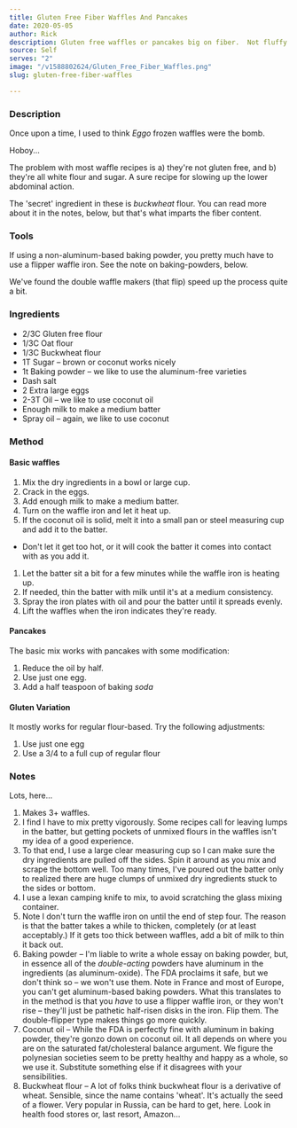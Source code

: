 ```yaml
---
title: Gluten Free Fiber Waffles And Pancakes
date: 2020-05-05
author: Rick
description: Gluten free waffles or pancakes big on fiber.  Not fluffy.
source: Self
serves: "2"
image: "/v1588802624/Gluten_Free_Fiber_Waffles.png"
slug: gluten-free-fiber-waffles

---
```

### Description

Once upon a time, I used to think _Eggo_ frozen waffles were the bomb.

Hoboy...

The problem with most waffle recipes is a) they're not gluten free, and b) they're all white flour and sugar.  A sure recipe for slowing up the lower abdominal action.

The 'secret' ingredient in these is _buckwheat_ flour.  You can read more about it in the notes, below, but that's what imparts the fiber content.

### Tools

If using a non-aluminum-based baking powder, you pretty much have to use a flipper waffle iron.  See the note on baking-powders, below.

We've found the double waffle makers (that flip) speed up the process quite a bit.

### Ingredients

* 2/3C Gluten free flour
* 1/3C Oat flour
* 1/3C Buckwheat flour
* 1T Sugar – brown or coconut works nicely
* 1t Baking powder – we like to use the aluminum-free varieties
* Dash salt
* 2 Extra large eggs
* 2-3T Oil – we like to use coconut oil
* Enough milk to make a medium batter
* Spray oil – again, we like to use coconut

### Method

#### Basic waffles

1. Mix the dry ingredients in a bowl or large cup.
2. Crack in the eggs.
3. Add enough milk to make a medium batter.
4. Turn on the waffle iron and let it heat up.
5. If the coconut oil is solid, melt it into a small pan or steel measuring cup and add it to the batter.

* Don't let it get too hot, or it will cook the batter it comes into contact with as you add it.

1. Let the batter sit a bit for a few minutes while the waffle iron is heating up.
2. If needed, thin the batter with milk until it's at a medium consistency.
3. Spray the iron plates with oil and pour the batter until it spreads evenly.
4. Lift the waffles when the iron indicates they're ready.

#### Pancakes

The basic mix works with pancakes with some modification:

1. Reduce the oil by half.
2. Use just one egg.
3. Add a half teaspoon of baking _soda_

#### Gluten Variation

It mostly works for regular flour-based.  Try the following adjustments:

1. Use just one egg
2. Use a 3/4 to a full cup of regular flour

### Notes

Lots, here...

1. Makes 3+ waffles.
2. I find I have to mix pretty vigorously.  Some recipes call for leaving lumps in the batter, but getting pockets of unmixed flours in the waffles isn't my idea of a good experience.
3. To that end, I use a large clear measuring cup so I can make sure the dry ingredients are pulled off the sides.  Spin it around as you mix and scrape the bottom well.  Too many times, I've poured out the batter only to realized there are huge clumps of unmixed dry ingredients stuck to the sides or bottom.
4. I use a lexan camping knife to mix, to avoid scratching the glass mixing container.
5. Note I don't turn the waffle iron on until the end of step four.  The reason is that the batter takes a while to thicken, completely (or at least acceptably.)  If it gets too thick between waffles, add a bit of milk to thin it back out.
6. Baking powder – I'm liable to write a whole essay on baking powder, but, in essence all of the _double-acting_ powders have aluminum in the ingredients (as aluminum-oxide).  The FDA proclaims it safe, but we don't think so – we won't use them.  Note in France and most of Europe, you can't get aluminum-based baking powders. What this translates to in the method is that you _have_ to use a flipper waffle iron, or they won't rise – they'll just be pathetic half-risen disks in the iron.  Flip them.  The double-flipper type makes things go more quickly.
7. Coconut oil – While the FDA is perfectly fine with aluminum in baking powder, they're gonzo down on coconut oil.  It all depends on where you are on the saturated fat/cholesteral balance argument.  We figure the polynesian societies seem to be pretty healthy and happy as a whole, so we use it.  Substitute something else if it disagrees with your sensibilities.
8. Buckwheat flour – A lot of folks think buckwheat flour is a derivative of wheat.  Sensible, since the name contains 'wheat'.  It's actually the seed of a flower.  Very popular in Russia, can be hard to get, here.  Look in health food stores or, last resort, Amazon...